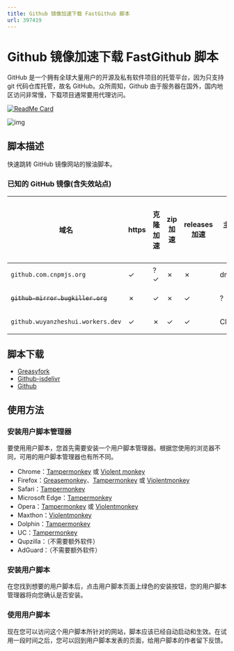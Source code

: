 ```yaml
---
title: Github 镜像加速下载 FastGithub 脚本
url: 397419
---
```


# Github 镜像加速下载 FastGithub 脚本

GitHub 是一个拥有全球大量用户的开源及私有软件项目的托管平台，因为只支持 git 代码仓库托管，故名 GitHub。众所周知，Github 由于服务器在国外，国内地区访问非常慢，下载项目通常要用代理访问。

[![ReadMe Card](https://github-readme-stats.vercel.app/api/pin/?username=RC1844&repo=FastGithub&show_owner=true&locale&hide_border&theme=vue-dark)](https://github.com/RC1844/FastGithub)

![img](https://cdn.jsdelivr.net/gh/RC1844/FastGithub/REANDME/releases1.png)

## 脚本描述

快速跳转 GitHub 镜像网站的猴油脚本。

### 已知的 GitHub 镜像(含失效站点)

| 域名                              | https | 克隆加速 | zip 加速 | releases 加速 | 主机服务商 | 服务器所在地 |
| --------------------------------- | ----- | -------- | -------- | ------------- | ---------- | ------------ |
| `github.com.cnpmjs.org`           | ✓     | ?✓       | ✗        | ✗             | dnspod     | 香港         |
| ~~`github-mirror.bugkiller.org`~~ | ✗     | ✓        | ✗        | ✓             | ?          | 日本         |
| `github.wuyanzheshui.workers.dev` | ✓     | ✗        | ✓        | ✓             | Cloudflare | 美国         |

## 脚本下载

- [Greasyfork](https://greasyfork.org/zh-CN/scripts/397419-github-镜像加速下载)
- [Github-jsdelivr](https://cdn.jsdelivr.net/gh/RC1844/FastGithub/FastGithub.js)
- [Github](https://raw.githubusercontent.com/RC1844/FastGithub/master/FastGithub.js)

## 使用方法

### 安装用户脚本管理器

要使用用户脚本，您首先需要安装一个用户脚本管理器。根据您使用的浏览器不同，可用的用户脚本管理器也有所不同。

- Chrome：[Tampermonkey](https://chrome.google.com/webstore/detail/tampermonkey/dhdgffkkebhmkfjojejmpbldmpobfkfo) 或 [Violent monkey](https://chrome.google.com/webstore/detail/violent-monkey/jinjaccalgkegednnccohejagnlnfdag)
- Firefox：[Greasemonkey](https://addons.mozilla.org/firefox/addon/greasemonkey/)、[Tampermonkey](https://addons.mozilla.org/firefox/addon/tampermonkey/) 或 [Violentmonkey](https://addons.mozilla.org/firefox/addon/violentmonkey/)
- Safari：[Tampermonkey](http://tampermonkey.net/?browser=safari)
- Microsoft Edge：[Tampermonkey](https://www.microsoft.com/store/p/tampermonkey/9nblggh5162s)
- Opera：[Tampermonkey](https://addons.opera.com/extensions/details/tampermonkey-beta/) 或 [Violentmonkey](https://addons.mozilla.org/firefox/addon/violentmonkey/)
- Maxthon：[Violentmonkey](http://extension.maxthon.com/detail/index.php?view_id=1680)
- Dolphin：[Tampermonkey](https://play.google.com/store/apps/details?id=net.tampermonkey.dolphin)
- UC：[Tampermonkey](https://play.google.com/store/apps/details?id=net.tampermonkey.uc)
- Qupzilla：（不需要额外软件）
- AdGuard：（不需要额外软件）

### 安装用户脚本

在您找到想要的用户脚本后，点击用户脚本页面上绿色的安装按钮，您的用户脚本管理器将向您确认是否安装。

### 使用用户脚本

现在您可以访问这个用户脚本所针对的网站，脚本应该已经自动启动和生效。在试用一段时间之后，您可以回到用户脚本发表的页面，给用户脚本的作者留下反馈。
